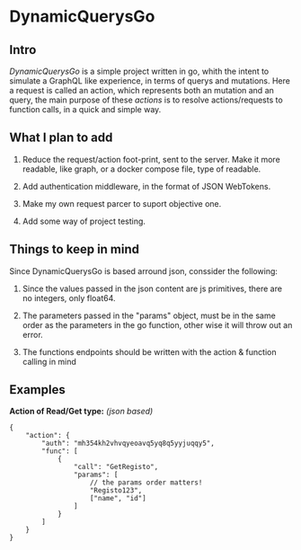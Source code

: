# DynamicQuerysGo

## __Intro__

_DynamicQuerysGo_ is a simple project written in go, whith the intent to simulate a GraphQL like experience, in terms of querys and mutations. Here a request is called an action, which represents both an mutation and an query, the main purpose of these _actions_ is to resolve actions/requests to function calls, in a quick and simple way.

## __What I plan to add__

1. Reduce the request/action foot-print, sent to the server. Make it more readable, like graph, or a docker compose file, type of readable.

1. Add authentication middleware, in the format of JSON WebTokens.

1. Make my own request parcer to suport objective one.

1. Add some way of project testing.

## __Things to keep in mind__

Since DynamicQuerysGo is based arround json, conssider the following:

1. Since the values passed in the json content are js primitives, there are no integers, only float64.

1. The parameters passed in the "params" object, must be in the same order as the parameters in the go function, other wise it will throw out an error.

1. The functions endpoints should be written with the action & function calling in mind

## __Examples__

__Action of Read/Get type:__ _(json based)_

    {
        "action": {
            "auth": "mh354kh2vhvqyeoavq5yq8q5yyjuqqy5",
            "func": [
                {
                    "call": "GetRegisto",
                    "params": [
                        // the params order matters!
                        "Registo123",
                        ["name", "id"]
                    ]
                }
            ]
        }
    }
